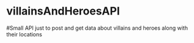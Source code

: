 # villainsAndHeroesAPI
#Small API just to post and get data about villains and heroes along with their locations
